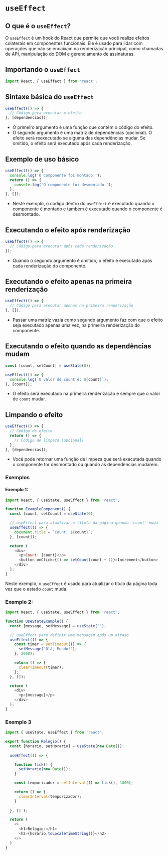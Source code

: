 # `useEffect` 

## O que é o `useEffect`?

O `useEffect` é um hook do React que permite que você realize efeitos colaterais em componentes funcionais. Ele é usado para lidar com operações que não se encaixam na renderização principal, como chamadas de API, manipulação do DOM e gerenciamento de assinaturas.

## Importando o `useEffect`

```jsx
import React, { useEffect } from 'react';
```

## Sintaxe básica do `useEffect`

```jsx
useEffect(() => {
  // Código para executar o efeito
}, [dependencias]);
```

- O primeiro argumento é uma função que contém o código do efeito.
- O segundo argumento é uma matriz de dependências (opcional). O efeito será reexecutado se alguma das dependências mudar. Se omitido, o efeito será executado após cada renderização.

## Exemplo de uso básico

```jsx
useEffect(() => {
  console.log('O componente foi montado.');
  return () => {
    console.log('O componente foi desmontado.');
  };
}, []);
```

- Neste exemplo, o código dentro do `useEffect` é executado quando o componente é montado e também é executado quando o componente é desmontado.

## Executando o efeito após renderização

```jsx
useEffect(() => {
  // Código para executar após cada renderização
});
```

- Quando o segundo argumento é omitido, o efeito é executado após cada renderização do componente.

## Executando o efeito apenas na primeira renderização

```jsx
useEffect(() => {
  // Código para executar apenas na primeira renderização
}, []);
```

- Passar uma matriz vazia como segundo argumento faz com que o efeito seja executado apenas uma vez, na primeira renderização do componente.

## Executando o efeito quando as dependências mudam

```jsx
const [count, setCount] = useState(0);

useEffect(() => {
  console.log(`O valor de count é: ${count}`);
}, [count]);
```

- O efeito será executado na primeira renderização e sempre que o valor de `count` mudar.

## Limpando o efeito

```jsx
useEffect(() => {
  // Código do efeito
  return () => {
    // Código de limpeza (opcional)
  };
}, [dependencias]);
```

- Você pode retornar uma função de limpeza que será executada quando o componente for desmontado ou quando as dependências mudarem.

### Exemplos


#### Exemplo 1:

```javascript
import React, { useState, useEffect } from 'react';

function ExampleComponent() {
  const [count, setCount] = useState(0);

  // useEffect para atualizar o título da página quando 'count' muda
  useEffect(() => {
    document.title = `Count: ${count}`;
  }, [count]);

  return (
    <div>
      <p>Count: {count}</p>
      <button onClick={() => setCount(count + 1)}>Increment</button>
    </div>
  );
}
```

Neste exemplo, o `useEffect` é usado para atualizar o título da página toda vez que o estado `count` muda.

### Exemplo 2:

```javascript
import React, { useState, useEffect } from 'react';

function UseStateExample() {
  const [message, setMessage] = useState('');

  // useEffect para definir uma mensagem após um atraso
  useEffect(() => {
    const timer = setTimeout(() => {
      setMessage('Olá, Mundo!');
    }, 2000);

    return () => {
      clearTimeout(timer);
    };
  }, []);

  return (
    <div>
      <p>{message}</p>
    </div>
  );
}
```

### Exemplo 3

```typescript
import { useState, useEffect } from 'react';

export function Relogio() {
  const [horario, setHorario] = useState(new Date());
  
  useEffect(() => {

    function tick() {
      setHorario(new Date());
    }

    const temporizador = setInterval(() => tick(), 1000);

    return () => {
      clearInterval(temporizador);
    }
    
  }, [] );

  return (
    <>
      <h1>Relógio:</h1>
      <h2>{horario.toLocaleTimeString()}</h2>
    </>
  )
}
```